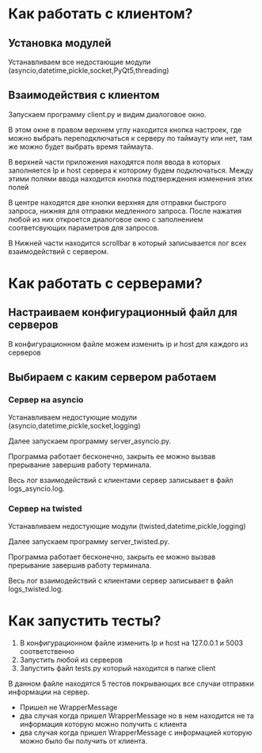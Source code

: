# Как работать с клиентом?

## Установка модулей

Устанавливаем все недостающие модули (asyncio,datetime,pickle,socket,PyQt5,threading)

## Взаимодействия с клиентом

Запускаем программу client.py и видим диалоговое окно. 

В этом окне в правом верхнем углу находится кнопка настроек, где можно выбрать переподключаться к серверу по таймауту или нет, там же можно будет выбрать время таймаута.

В верхней части приложения находятся поля ввода в которых заполняется Ip и host сервера к которому будем подключаться. Между этими полями ввода находится кнопка подтверждения изменения этих полей

В центре находятся две кнопки верхняя для отправки быстрого запроса, нижняя для отправки медленного запроса. После нажатия любой из них откроется диалоговое окно с заполнением соответсвующих параметров для запросов.

В Нижней части находится scrollbar в который записывается лог всех взаимодействий с сервером.


# Как работать с серверами?

## Настраиваем конфигурационный файл для серверов

В конфигурационном файле можем изменить ip и host для каждого из серверов

## Выбираем с каким сервером работаем 

### Сервер на asyncio

Устанавливаем недостующие модули (asyncio,datetime,pickle,socket,logging)

Далее запускаем программу server_asyncio.py. 

Программа работает бесконечно, закрыть ее можно вызвав прерывание завершив работу терминала.

Весь лог взаимодействий с клиентами сервер записывает в файл logs_asyncio.log.

### Сервер на twisted

Устанавливаем недостующие модули (twisted,datetime,pickle,logging)

Далее запускаем программу server_twisted.py. 

Программа работает бесконечно, закрыть ее можно вызвав прерывание завершив работу терминала.

Весь лог взаимодействий с клиентами сервер записывает в файл logs_twisted.log.

# Как запустить тесты?

1. В конфигурационном файле изменить Ip и host на 127.0.0.1 и 5003 соответственно
2. Запустить любой из серверов
3. Запустить файл tests.py который находится в папке client

В данном файле находятся 5 тестов покрывающих все случаи отправки информации на сервер.

* Пришел не WrapperMessage
* два случая когда пришел WrapperMessage но в нем находится не та информация которую можно получить с клиента
* два случая когда пришел WrapperMessage с информацией которую можно было бы получить от клиента.


```python

```
